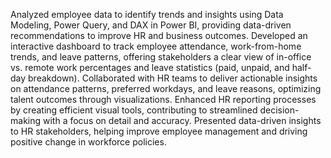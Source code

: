 Analyzed employee data to identify trends and insights using Data Modeling, Power Query, and DAX in Power BI, providing data-driven recommendations to improve HR and business outcomes.
Developed an interactive dashboard to track employee attendance, work-from-home trends, and leave patterns, offering stakeholders a clear view of in-office vs. remote work percentages and leave statistics (paid, unpaid, and half-day breakdown).
Collaborated with HR teams to deliver actionable insights on attendance patterns, preferred workdays, and leave reasons, optimizing talent outcomes through visualizations.
Enhanced HR reporting processes by creating efficient visual tools, contributing to streamlined decision-making with a focus on detail and accuracy.
Presented data-driven insights to HR stakeholders, helping improve employee management and driving positive change in workforce policies.

